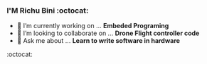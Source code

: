 ### I'M Richu Bini :octocat:

- 🔭 I’m currently working on ... **Embeded Programing**
- 👯 I’m looking to collaborate on ... **Drone Flight controller code**
- 💬 Ask me about ... **Learn to write software in hardware**
<!--
**richu101/richu101** is a ✨ _special_ ✨ repository because its `README.md` (this file) appears on your GitHub profile.

Here are some ideas to get you started:

- 🔭 I’m currently working on ...
- 🌱 I’m currently learning ...
- 👯 I’m looking to collaborate on ...
- 🤔 I’m looking for help with ...
- 
- 📫 How to reach me: ...
- 😄 Pronouns: ...
- ⚡ Fun fact: ...
-->




:octocat:
